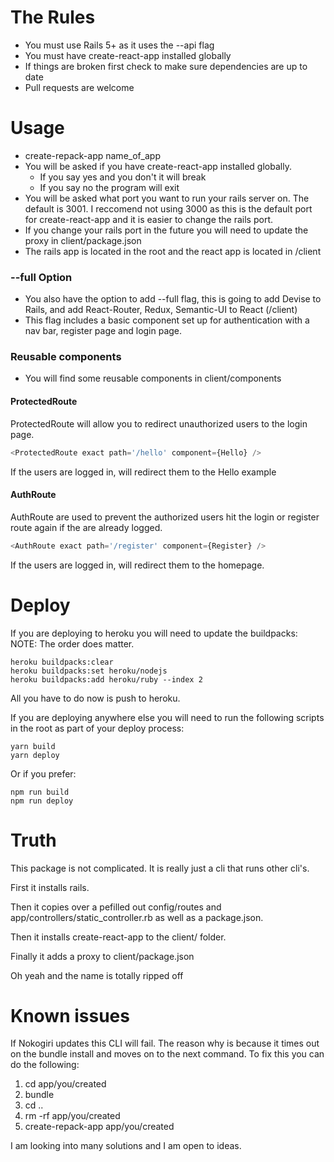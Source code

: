 # The Rules

 * You must use Rails 5+ as it uses the --api flag
 * You must have create-react-app installed globally
 * If things are broken first check to make sure dependencies are up to date
 * Pull requests are welcome


# Usage

 * create-repack-app name_of_app
 * You will be asked if you have create-react-app installed globally.
   * If you say yes and you don't it will break
   * If you say no the program will  exit
 * You will be asked what port you want to run your rails server on.  The default is 3001.  I reccomend not using 3000 as this is the default port for create-react-app and it is easier to change the rails port.
 * If you change your rails port in the future you will need to update the proxy in client/package.json
 * The rails app is located in the root and the react app is located in /client

 ### --full Option
  * You also have the option to add --full flag, this is going to add Devise to Rails, and add React-Router, Redux, Semantic-UI to React (/client)
  * This flag includes a basic component set up for authentication with a nav bar, register page and login page.

  ### Reusable components
  * You will find some reusable components in client/components
  #### ProtectedRoute
  ProtectedRoute will allow you to redirect unauthorized users to the login page.

  ```javascript
  <ProtectedRoute exact path='/hello' component={Hello} />
  ```
If the users are logged in, will redirect them to the Hello example

  #### AuthRoute
  AuthRoute are used to prevent the authorized users hit the login or register route again if the are already logged.
  ```javascript
  <AuthRoute exact path='/register' component={Register} />
  ```
 If the users are logged in, will redirect them to the homepage.




# Deploy
  If you are deploying to heroku you will need to update the buildpacks:
  NOTE: The order does matter.
  ```
  heroku buildpacks:clear
  heroku buildpacks:set heroku/nodejs
  heroku buildpacks:add heroku/ruby --index 2
  ```

  All you have to do now is push to heroku.


  If you are deploying anywhere else you will need to run the following scripts in the root as part of your deploy process:
  ```
  yarn build
  yarn deploy
  ```
  Or if you prefer:
   ```
  npm run build
  npm run deploy
  ```

  # Truth
  This package is not complicated.  It is really just a cli that runs other cli's.

  First it installs rails.

 Then it copies over a pefilled out config/routes and app/controllers/static_controller.rb as well as a package.json.

  Then it installs create-react-app to the client/ folder.

 Finally it adds a proxy to client/package.json

  Oh yeah and the name is totally ripped off

# Known issues
  If Nokogiri updates this CLI will fail.  The reason why is because it times out on the bundle install and moves on to the next command.
  To fix this you can do the following:
  1.  cd app/you/created
  2.  bundle
  3.  cd ..
  4.  rm -rf app/you/created
  5.  create-repack-app app/you/created
  
  I am looking into many solutions and I am open to ideas.  
